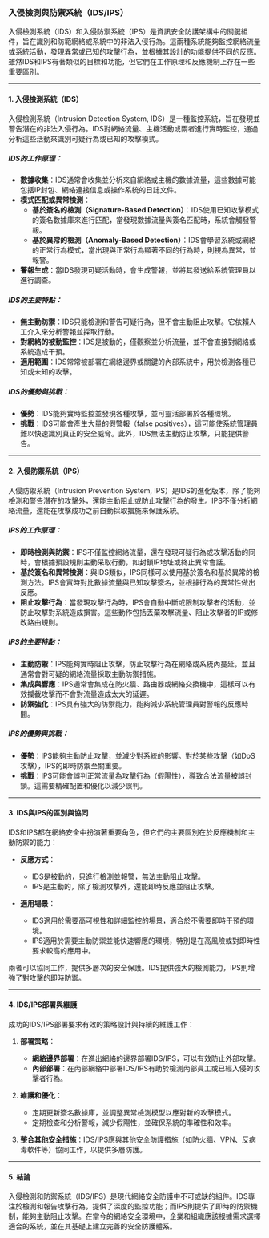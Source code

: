 ### **入侵檢測與防禦系統（IDS/IPS）**

入侵檢測系統（IDS）和入侵防禦系統（IPS）是資訊安全防護架構中的關鍵組件，旨在識別和防範網絡或系統中的非法入侵行為。這兩種系統能夠監控網絡流量或系統活動，發現異常或已知的攻擊行為，並根據其設計的功能提供不同的反應。雖然IDS和IPS有著類似的目標和功能，但它們在工作原理和反應機制上存在一些重要區別。

---

#### **1. 入侵檢測系統（IDS）**

入侵檢測系統（Intrusion Detection System, IDS）是一種監控系統，旨在發現並警告潛在的非法入侵行為。IDS對網絡流量、主機活動或兩者進行實時監控，通過分析這些活動來識別可疑行為或已知的攻擊模式。

##### **IDS的工作原理：**
- **數據收集**：IDS通常會收集並分析來自網絡或主機的數據流量，這些數據可能包括IP封包、網絡連接信息或操作系統的日誌文件。
- **模式匹配或異常檢測**：
  - **基於簽名的檢測（Signature-Based Detection）**：IDS使用已知攻擊模式的簽名數據庫來進行匹配，當發現數據流量與簽名匹配時，系統會觸發警報。
  - **基於異常的檢測（Anomaly-Based Detection）**：IDS會學習系統或網絡的正常行為模式，當出現與正常行為顯著不同的行為時，則視為異常，並報警。
- **警報生成**：當IDS發現可疑活動時，會生成警報，並將其發送給系統管理員以進行調查。

##### **IDS的主要特點：**
- **無主動防禦**：IDS只能檢測和警告可疑行為，但不會主動阻止攻擊。它依賴人工介入來分析警報並採取行動。
- **對網絡的被動監控**：IDS是被動的，僅觀察並分析流量，並不會直接對網絡或系統造成干預。
- **適用範圍**：IDS常常被部署在網絡邊界或關鍵的內部系統中，用於檢測各種已知或未知的攻擊。

##### **IDS的優勢與挑戰：**
- **優勢**：IDS能夠實時監控並發現各種攻擊，並可靈活部署於各種環境。
- **挑戰**：IDS可能會產生大量的假警報（false positives），這可能使系統管理員難以快速識別真正的安全威脅。此外，IDS無法主動防止攻擊，只能提供警告。

---

#### **2. 入侵防禦系統（IPS）**

入侵防禦系統（Intrusion Prevention System, IPS）是IDS的進化版本，除了能夠檢測和警告潛在的攻擊外，還能主動阻止或防止攻擊行為的發生。IPS不僅分析網絡流量，還能在攻擊成功之前自動採取措施來保護系統。

##### **IPS的工作原理：**
- **即時檢測與防禦**：IPS不僅監控網絡流量，還在發現可疑行為或攻擊活動的同時，會根據預設規則主動采取行動，如封鎖IP地址或終止異常會話。
- **基於簽名和異常檢測**：與IDS類似，IPS同樣可以使用基於簽名和基於異常的檢測方法。IPS會實時對比數據流量與已知攻擊簽名，並根據行為的異常性做出反應。
- **阻止攻擊行為**：當發現攻擊行為時，IPS會自動中斷或限制攻擊者的活動，並防止攻擊對系統造成損害。這些動作包括丟棄攻擊流量、阻止攻擊者的IP或修改路由規則。

##### **IPS的主要特點：**
- **主動防禦**：IPS能夠實時阻止攻擊，防止攻擊行為在網絡或系統內蔓延，並且通常會對可疑的網絡流量採取主動防禦措施。
- **集成與響應**：IPS通常會集成在防火牆、路由器或網絡交換機中，這樣可以有效攔截攻擊而不會對流量造成太大的延遲。
- **防禦強化**：IPS具有強大的防禦能力，能夠減少系統管理員對警報的反應時間。

##### **IPS的優勢與挑戰：**
- **優勢**：IPS能夠主動防止攻擊，並減少對系統的影響。對於某些攻擊（如DoS攻擊），IPS的即時防禦至關重要。
- **挑戰**：IPS可能會誤判正常流量為攻擊行為（假陽性），導致合法流量被誤封鎖。這需要精確配置和優化以減少誤判。

---

#### **3. IDS與IPS的區別與協同**

IDS和IPS都在網絡安全中扮演著重要角色，但它們的主要區別在於反應機制和主動防禦的能力：

- **反應方式**：
  - IDS是被動的，只進行檢測並報警，無法主動阻止攻擊。
  - IPS是主動的，除了檢測攻擊外，還能即時反應並阻止攻擊。
  
- **適用場景**：
  - IDS適用於需要高可視性和詳細監控的場景，適合於不需要即時干預的環境。
  - IPS適用於需要主動防禦並能快速響應的環境，特別是在高風險或對即時性要求較高的應用中。

兩者可以協同工作，提供多層次的安全保護。IDS提供強大的檢測能力，IPS則增強了對攻擊的即時防禦。

---

#### **4. IDS/IPS部署與維護**

成功的IDS/IPS部署要求有效的策略設計與持續的維護工作：

1. **部署策略**：
   - **網絡邊界部署**：在進出網絡的邊界部署IDS/IPS，可以有效防止外部攻擊。
   - **內部部署**：在內部網絡中部署IDS/IPS有助於檢測內部員工或已經入侵的攻擊者行為。
   
2. **維護和優化**：
   - 定期更新簽名數據庫，並調整異常檢測模型以應對新的攻擊模式。
   - 定期檢查和分析警報，減少假陽性，並確保系統的準確性和效率。

3. **整合其他安全措施**：IDS/IPS應與其他安全防護措施（如防火牆、VPN、反病毒軟件等）協同工作，以提供多層防護。

---

#### **5. 結論**

入侵檢測和防禦系統（IDS/IPS）是現代網絡安全防護中不可或缺的組件。IDS專注於檢測和報告攻擊行為，提供了深度的監控功能；而IPS則提供了即時的防禦機制，能夠主動阻止攻擊。在當今的網絡安全環境中，企業和組織應該根據需求選擇適合的系統，並在其基礎上建立完善的安全防護體系。